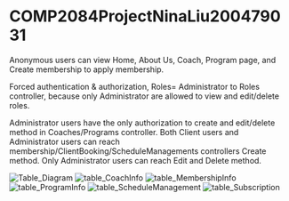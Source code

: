 # COMP2084ProjectNinaLiu200479031
Anonymous users can view Home, About Us, Coach,  Program page, and Create membership to apply membership.

Forced authentication & authorization, Roles= Administrator to Roles controller, because only Administrator are allowed to view and edit/delete roles.

  Administrator users have the only authorization to create and edit/delete method in Coaches/Programs controller.
Both Client users and Administrator users can reach membership/ClientBooking/ScheduleManagements controllers Create method. Only Administrator users can reach Edit and Delete method.



![Table_Diagram](https://user-images.githubusercontent.com/82427284/163698655-fc028220-c5ae-448a-9e97-0f9cdb8a6203.png)
![table_CoachInfo](https://user-images.githubusercontent.com/82427284/163698654-fa2b35cd-1d1f-459b-9c11-b99d64012720.png)
![table_MembershipInfo](https://user-images.githubusercontent.com/82427284/163698656-244a8a96-a9ed-4535-a682-aae3c015ebe8.png)
![table_ProgramInfo](https://user-images.githubusercontent.com/82427284/163698657-3ca60cf4-3c8e-4848-ae22-2e17ffe24eee.png)
![table_ScheduleManagement](https://user-images.githubusercontent.com/82427284/163698658-0d99cc1c-bf1f-4979-a528-695a8167e78d.png)
![table_Subscription](https://user-images.githubusercontent.com/82427284/163698659-2cfc810d-efef-42ec-b050-47a0a88f5312.png)
